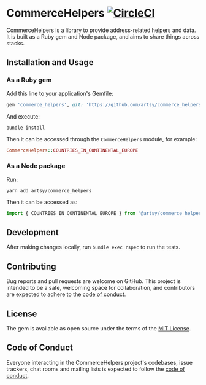 # CommerceHelpers [![CircleCI][badge]][circleci]

CommerceHelpers is a library to provide address-related helpers and data. It is built as a Ruby gem and Node package, and
aims to share things across stacks.

## Installation and Usage

### As a Ruby gem

Add this line to your application's Gemfile:

```ruby
gem 'commerce_helpers', git: 'https://github.com/artsy/commerce_helpers.git', branch: 'main'
```

And execute:

    bundle install

Then it can be accessed through the `CommerceHelpers` module, for example:

```ruby
CommerceHelpers::COUNTRIES_IN_CONTINENTAL_EUROPE
```

### As a Node package

Run:

    yarn add artsy/commerce_helpers

Then it can be accessed as:

```javascript
import { COUNTRIES_IN_CONTINENTAL_EUROPE } from "@artsy/commerce_helpers"
```

## Development

After making changes locally, run `bundle exec rspec` to run the tests.

## Contributing

Bug reports and pull requests are welcome on GitHub. This project is intended to be a safe, welcoming space for
collaboration, and contributors are expected to adhere to the [code of conduct][code_of_conduct].

## License

The gem is available as open source under the terms of the [MIT License][license].

## Code of Conduct

Everyone interacting in the CommerceHelpers project's codebases, issue trackers, chat rooms and mailing lists is expected
to follow the [code of conduct][code_of_conduct].

[badge]: https://circleci.com/gh/artsy/commerce_helpers/tree/main.svg?style=shield
[circleci]: https://circleci.com/gh/artsy/commerce_helpers/tree/main
[code_of_conduct]: https://github.com/artsy/commerce_helpers/blob/main/CODE_OF_CONDUCT.md
[license]: https://opensource.org/licenses/MIT
